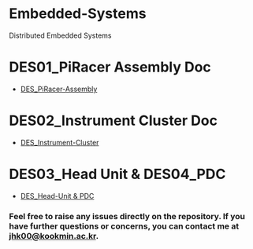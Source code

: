 # Embedded-Systems
Distributed Embedded Systems

# DES01_PiRacer Assembly Doc
- [DES_PiRacer-Assembly](https://github.com/junho2000/Embedded-Systems/tree/main/DES_PiRacer-Assembly)

# DES02_Instrument Cluster Doc
- [DES_Instrument-Cluster](https://github.com/junho2000/Embedded-Systems/tree/main/DES_Instrument-Cluster)

# DES03_Head Unit & DES04_PDC
- [DES_Head-Unit & PDC](https://github.com/junho2000/DES03_HeadUnit)

### Feel free to raise any issues directly on the repository. If you have further questions or concerns, you can contact me at [jhk00@kookmin.ac.kr](mailto:jhk00@kookmin.ac.kr).

